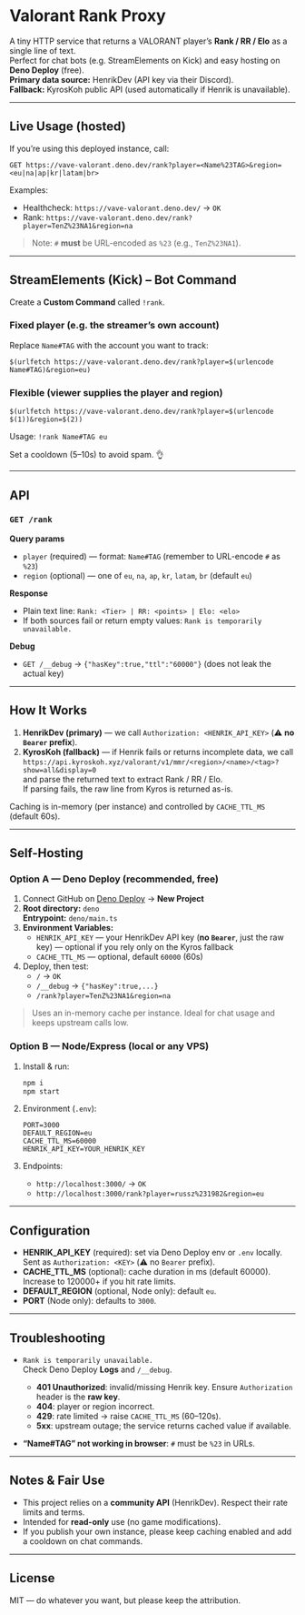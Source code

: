 # Valorant Rank Proxy

A tiny HTTP service that returns a VALORANT player’s **Rank / RR / Elo** as a single line of text.  
Perfect for chat bots (e.g. StreamElements on Kick) and easy hosting on **Deno Deploy** (free).  
**Primary data source:** HenrikDev (API key via their Discord).  
**Fallback:** KyrosKoh public API (used automatically if Henrik is unavailable).

---

## Live Usage (hosted)

If you’re using this deployed instance, call:

```
GET https://vave-valorant.deno.dev/rank?player=<Name%23TAG>&region=<eu|na|ap|kr|latam|br>
```


Examples:

- Healthcheck: `https://vave-valorant.deno.dev/` → `OK`
- Rank: `https://vave-valorant.deno.dev/rank?player=TenZ%23NA1&region=na`

> Note: `#` **must** be URL-encoded as `%23` (e.g., `TenZ%23NA1`).

---

## StreamElements (Kick) – Bot Command

Create a **Custom Command** called `!rank`.

### Fixed player (e.g. the streamer’s own account)
Replace `Name#TAG` with the account you want to track:

```
$(urlfetch https://vave-valorant.deno.dev/rank?player=$(urlencode Name#TAG)&region=eu)
```

### Flexible (viewer supplies the player and region)

```
$(urlfetch https://vave-valorant.deno.dev/rank?player=$(urlencode $(1))&region=$(2))
```

Usage: `!rank Name#TAG eu`

Set a cooldown (5–10s) to avoid spam. 👌

---

## API

### `GET /rank`
**Query params**
- `player` (required) — format: `Name#TAG` (remember to URL-encode `#` as `%23`)
- `region` (optional) — one of `eu`, `na`, `ap`, `kr`, `latam`, `br` (default `eu`)

**Response**
- Plain text line: `Rank: <Tier> | RR: <points> | Elo: <elo>`
- If both sources fail or return empty values: `Rank is temporarily unavailable.`

**Debug**
- `GET /__debug` → `{"hasKey":true,"ttl":"60000"}` (does not leak the actual key)

---

## How It Works

1. **HenrikDev (primary)** — we call `Authorization: <HENRIK_API_KEY>` (⚠️ **no `Bearer` prefix**).  
2. **KyrosKoh (fallback)** — if Henrik fails or returns incomplete data, we call  
   `https://api.kyroskoh.xyz/valorant/v1/mmr/<region>/<name>/<tag>?show=all&display=0`  
   and parse the returned text to extract Rank / RR / Elo.  
   If parsing fails, the raw line from Kyros is returned as-is.

Caching is in-memory (per instance) and controlled by `CACHE_TTL_MS` (default 60s).

---

## Self-Hosting

### Option A — Deno Deploy (recommended, free)

1) Connect GitHub on [Deno Deploy](https://dash.deno.com) → **New Project**  
2) **Root directory:** `deno`  
   **Entrypoint:** `deno/main.ts`  
3) **Environment Variables:**  
   - `HENRIK_API_KEY` — your HenrikDev API key (**no `Bearer`**, just the raw key) — optional if you rely only on the Kyros fallback  
   - `CACHE_TTL_MS` — optional, default `60000` (60s)
4) Deploy, then test:
   - `/` → `OK`  
   - `/__debug` → `{"hasKey":true,...}`  
   - `/rank?player=TenZ%23NA1&region=na`

> Uses an in-memory cache per instance. Ideal for chat usage and keeps upstream calls low.

### Option B — Node/Express (local or any VPS)

1) Install & run:
   ```bash
   npm i
   npm start
   ```
2) Environment (`.env`):
   
   ```env
   PORT=3000
   DEFAULT_REGION=eu
   CACHE_TTL_MS=60000
   HENRIK_API_KEY=YOUR_HENRIK_KEY
   ```
3) Endpoints:  
   - `http://localhost:3000/` → `OK`  
   - `http://localhost:3000/rank?player=russz%231982&region=eu`

---

## Configuration

- **HENRIK_API_KEY** (required): set via Deno Deploy env or `.env` locally.  
  Sent as `Authorization: <KEY>` (⚠️ no `Bearer` prefix).
- **CACHE_TTL_MS** (optional): cache duration in ms (default 60000).  
  Increase to 120000+ if you hit rate limits.
- **DEFAULT_REGION** (optional, Node only): default `eu`.  
- **PORT** (Node only): defaults to `3000`.

---

## Troubleshooting

- `Rank is temporarily unavailable.`  
  Check Deno Deploy **Logs** and `/__debug`.
  
  - **401 Unauthorized**: invalid/missing Henrik key. Ensure `Authorization` header is the **raw key**.
  - **404**: player or region incorrect.
  - **429**: rate limited → raise `CACHE_TTL_MS` (60–120s).
  - **5xx**: upstream outage; the service returns cached value if available.

- **“Name#TAG” not working in browser**: `#` must be `%23` in URLs.

---

## Notes & Fair Use

- This project relies on a **community API** (HenrikDev). Respect their rate limits and terms.
- Intended for **read-only** use (no game modifications).  
- If you publish your own instance, please keep caching enabled and add a cooldown on chat commands.

---

## License

MIT — do whatever you want, but please keep the attribution.

